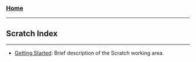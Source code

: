 <!---
layout: page
title: "Scratch Index"
permalink: https://Carreiroa.github.io/ScratchIndex/
--->
### [Home](/index.md)

---
## Scratch Index
---

- [Getting Started](/ScratchGettingStarted): Brief description of the Scratch working area.
